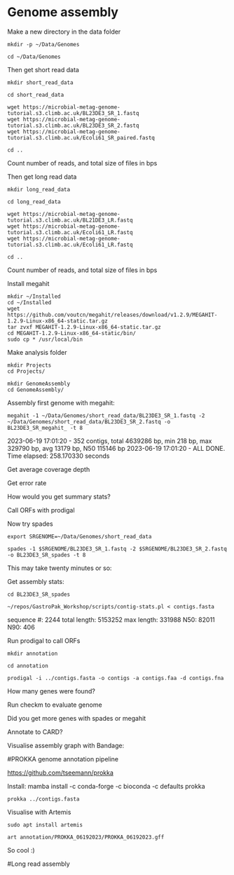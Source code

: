 # Genome assembly

Make a new directory in the data folder

    mkdir -p ~/Data/Genomes

    cd ~/Data/Genomes


Then get short read data

    mkdir short_read_data

    cd short_read_data

    wget https://microbial-metag-genome-tutorial.s3.climb.ac.uk/BL23DE3_SR_1.fastq
    wget https://microbial-metag-genome-tutorial.s3.climb.ac.uk/BL23DE3_SR_2.fastq
    wget https://microbial-metag-genome-tutorial.s3.climb.ac.uk/Ecoli61_SR_paired.fastq
    
    cd ..
    
Count number of reads, and total size of files in bps


Then get long read data

    mkdir long_read_data

    cd long_read_data

    wget https://microbial-metag-genome-tutorial.s3.climb.ac.uk/BL21DE3_LR.fastq
    wget https://microbial-metag-genome-tutorial.s3.climb.ac.uk/Ecoli61_LR.fastq
    wget https://microbial-metag-genome-tutorial.s3.climb.ac.uk/Ecoli61_LR.fastq

    cd ..

Count number of reads, and total size of files in bps


Install megahit

    mkdir ~/Installed
    cd ~/Installed
    wget https://github.com/voutcn/megahit/releases/download/v1.2.9/MEGAHIT-1.2.9-Linux-x86_64-static.tar.gz
    tar zvxf MEGAHIT-1.2.9-Linux-x86_64-static.tar.gz
    cd MEGAHIT-1.2.9-Linux-x86_64-static/bin/
    sudo cp * /usr/local/bin
    
    
Make analysis folder

    mkdir Projects
    cd Projects/
   
    mkdir GenomeAssembly
    cd GenomeAssembly/

Assembly first genome with megahit:


    megahit -1 ~/Data/Genomes/short_read_data/BL23DE3_SR_1.fastq -2 ~/Data/Genomes/short_read_data/BL23DE3_SR_2.fastq -o BL23DE3_SR_megahit_ -t 8


2023-06-19 17:01:20 - 352 contigs, total 4639286 bp, min 218 bp, max 329790 bp, avg 13179 bp, N50 115146 bp
2023-06-19 17:01:20 - ALL DONE. Time elapsed: 258.170330 seconds


Get average coverage depth 

Get error rate

How would you get summary stats?

Call ORFs with prodigal

Now try spades

    export SRGENOME=~/Data/Genomes/short_read_data

    spades -1 $SRGENOME/BL23DE3_SR_1.fastq -2 $SRGENOME/BL23DE3_SR_2.fastq -o BL23DE3_SR_spades -t 8


This may take twenty minutes or so:

Get assembly stats:

    cd BL23DE3_SR_spades
    
    ~/repos/GastroPak_Workshop/scripts/contig-stats.pl < contigs.fasta 


sequence #: 2244	total length: 5153252	max length: 331988	N50: 82011	N90: 406

Run prodigal to call ORFs

    mkdir annotation
    
    cd annotation    

    prodigal -i ../contigs.fasta -o contigs -a contigs.faa -d contigs.fna

How many genes were found?

Run checkm to evaluate genome

Did you get more genes with spades or megahit

Annotate to CARD?

Visualise assembly graph with Bandage:


#PROKKA genome annotation pipeline

https://github.com/tseemann/prokka

Install:
    mamba install -c conda-forge -c bioconda -c defaults prokka
    

    prokka ../contigs.fasta
    
Visualise with Artemis

    sudo apt install artemis

    art annotation/PROKKA_06192023/PROKKA_06192023.gff 

So cool :)

#Long read assembly